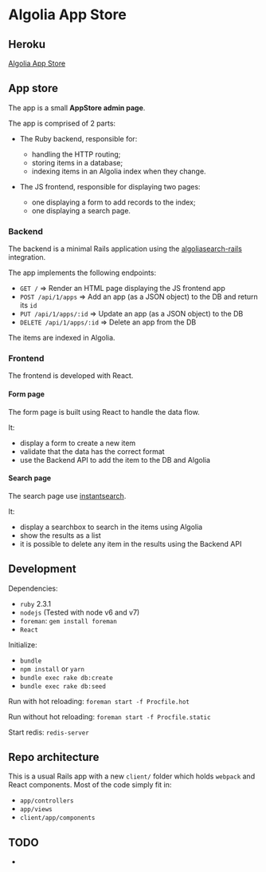 # Algolia App Store

## Heroku
[Algolia App Store](https://vast-hamlet-23911.herokuapp.com)

## App store

The app is a small **AppStore admin page**.

The app is comprised of 2 parts:

- The Ruby backend, responsible for:
  - handling the HTTP routing;
  - storing items in a database;
  - indexing items in an Algolia index when they change.

- The JS frontend, responsible for displaying two pages:
  - one displaying a form to add records to the index;
  - one displaying a search page.

### Backend

The backend is a minimal Rails application using the [algoliasearch-rails](https://github.com/algolia/algoliasearch-rails) integration.

The app implements the following endpoints:

  - `GET /` => Render an HTML page displaying the JS frontend app
  - `POST /api/1/apps` => Add an app (as a JSON object) to the DB and return its `id`
  - `PUT /api/1/apps/:id` => Update an app (as a JSON object) to the DB
  - `DELETE /api/1/apps/:id` => Delete an app from the DB

The items are indexed in Algolia.

### Frontend

The frontend is developed with React.

#### Form page

The form page is built using React to handle the data flow.

It:
  - display a form to create a new item
  - validate that the data has the correct format
  - use the Backend API to add the item to the DB and Algolia

#### Search page

The search page use [instantsearch](https://github.com/algolia/instantsearch.js).

It:
  - display a searchbox to search in the items using Algolia
  - show the results as a list
  - it is possible to delete any item in the results using the Backend API

## Development

Dependencies:
- `ruby` 2.3.1
- `nodejs` (Tested with node v6 and v7)
- `foreman`: `gem install foreman`
- `React`

Initialize:
- `bundle`
- `npm install` or `yarn`
- `bundle exec rake db:create`
- `bundle exec rake db:seed`

Run with hot reloading: `foreman start -f Procfile.hot`

Run without hot reloading: `foreman start -f Procfile.static`

Start redis: `redis-server`

## Repo architecture

This is a usual Rails app with a new `client/` folder which holds `webpack` and React components.
Most of the code simply fit in:
- `app/controllers`
- `app/views`
- `client/app/components`

## TODO

-
